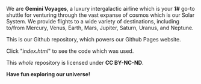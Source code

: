 We are **Gemini Voyages**, a luxury intergalactic airline which is your _**1#**_ go-to shuttle for venturing through the vast expanse of cosmos which is our Solar System. We provide flights to a wide variety of destinations, including to/from Mercury, Venus, Earth, Mars, Jupiter, Saturn, Uranus, and Neptune.

This is our Github repository, which powers our Github Pages website.

Click "_index.html_" to see the code which was used.

This _whole_ repository is licensed under **CC BY-NC-ND**.

**Have fun exploring our universe!**
